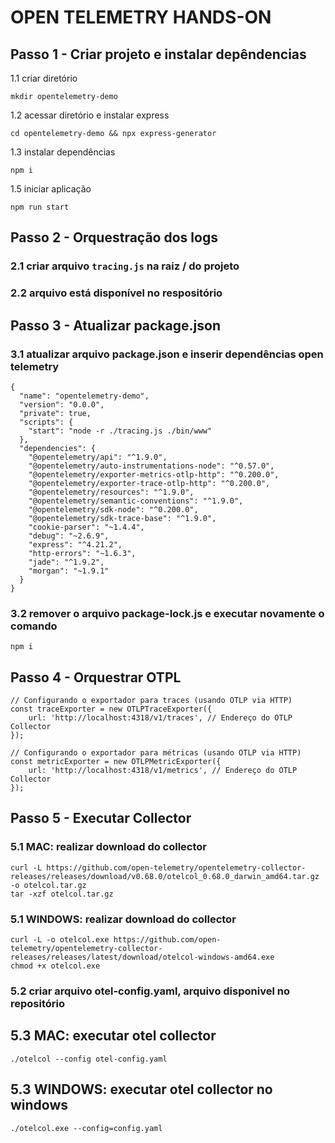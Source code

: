 # OPEN TELEMETRY HANDS-ON

## Passo 1 - Criar projeto e instalar depêndencias

1.1 criar diretório
```
mkdir opentelemetry-demo
```

1.2 acessar diretório e instalar express
```
cd opentelemetry-demo && npx express-generator
```

1.3 instalar dependências
```
npm i
```

1.5 iniciar aplicação
```
npm run start
```

## Passo 2 - Orquestração dos logs
### 2.1 criar arquivo ```tracing.js``` na raiz / do projeto
### 2.2 arquivo está disponível no respositório

## Passo 3 - Atualizar package.json
### 3.1 atualizar arquivo package.json e inserir dependências open telemetry
```
{
  "name": "opentelemetry-demo",
  "version": "0.0.0",
  "private": true,
  "scripts": {
    "start": "node -r ./tracing.js ./bin/www"
  },
  "dependencies": {
    "@opentelemetry/api": "^1.9.0",
    "@opentelemetry/auto-instrumentations-node": "^0.57.0",
    "@opentelemetry/exporter-metrics-otlp-http": "^0.200.0",
    "@opentelemetry/exporter-trace-otlp-http": "^0.200.0",
    "@opentelemetry/resources": "^1.9.0",
    "@opentelemetry/semantic-conventions": "^1.9.0",
    "@opentelemetry/sdk-node": "^0.200.0",
    "@opentelemetry/sdk-trace-base": "^1.9.0",
    "cookie-parser": "~1.4.4",
    "debug": "~2.6.9",
    "express": "^4.21.2",
    "http-errors": "~1.6.3",
    "jade": "^1.9.2",
    "morgan": "~1.9.1"
  }
}
```

### 3.2 remover o arquivo package-lock.js e executar novamente o comando 
```
npm i
```

## Passo 4 - Orquestrar OTPL
```
// Configurando o exportador para traces (usando OTLP via HTTP)
const traceExporter = new OTLPTraceExporter({
    url: 'http://localhost:4318/v1/traces', // Endereço do OTLP Collector
});

// Configurando o exportador para métricas (usando OTLP via HTTP)
const metricExporter = new OTLPMetricExporter({
    url: 'http://localhost:4318/v1/metrics', // Endereço do OTLP Collector
});
```

## Passo 5 - Executar Collector
### 5.1 MAC: realizar download do collector
```
curl -L https://github.com/open-telemetry/opentelemetry-collector-releases/releases/download/v0.68.0/otelcol_0.68.0_darwin_amd64.tar.gz -o otelcol.tar.gz
tar -xzf otelcol.tar.gz
```

### 5.1 WINDOWS: realizar download do collector
```
curl -L -o otelcol.exe https://github.com/open-telemetry/opentelemetry-collector-releases/releases/latest/download/otelcol-windows-amd64.exe
chmod +x otelcol.exe
```

### 5.2 criar arquivo otel-config.yaml, arquivo disponivel no repositório

## 5.3 MAC: executar otel collector
```
./otelcol --config otel-config.yaml
```
## 5.3 WINDOWS: executar otel collector no windows
```
./otelcol.exe --config=config.yaml
```



















